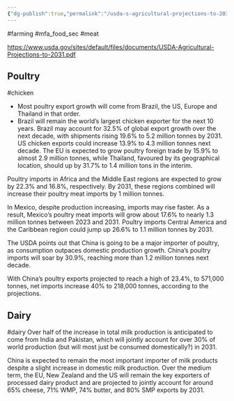 ```yaml
---
{"dg-publish":true,"permalink":"/usda-s-agricultural-projections-to-2031/","created":"2024-04-18T15:45:35.000+01:00","updated":"2025-09-29T00:31:39.759+01:00"}
---
```


#farming #mfa_food_sec #meat 

https://www.usda.gov/sites/default/files/documents/USDA-Agricultural-Projections-to-2031.pdf
## Poultry
#chicken 
- Most poultry export growth will come from Brazil, the US, Europe and Thailand in that order.
- Brazil will remain the world’s largest chicken exporter for the next 10 years. Brazil may account for 32.5% of global export growth over the next decade, with shipments rising 19.6% to 5.2 million tonnes by 2031. US chicken exports could increase 13.9% to 4.3 million tonnes next decade. The EU is expected to grow poultry foreign trade by 15.9% to almost 2.9 million tonnes, while Thailand, favoured by its geographical location, should up by 31.7% to 1.4 million tons in the interim.

Poultry imports in Africa and the Middle East regions are expected to grow by 22.3% and 16.8%, respectively. By 2031, these regions combined will increase their poultry meat imports by 1 million tonnes.

In Mexico, despite production increasing, imports may rise faster. As a result, Mexico’s poultry meat imports will grow about 17.6% to nearly 1.3 million tonnes between 2023 and 2031. Poultry imports Central America and the Caribbean region could jump up 26.6% to 1.1 million tonnes by 2031.

The USDA points out that China is going to be a major importer of poultry, as consumption outpaces domestic production growth. China’s poultry imports will soar by 30.9%, reaching more than 1.2 million tonnes next decade.

With China’s poultry exports projected to reach a high of 23.4%, to 571,000 tonnes, net imports increase 40% to 218,000 tonnes, according to the projections.

## Dairy
#dairy 
Over half of the increase in total milk production is anticipated to come from India and Pakistan, which will jointly account for over 30% of world production (but will most just be consumed domestically?) in 2031. 

China is expected to remain the most important importer of milk products despite a slight increase in domestic milk production. Over the medium term, the EU, New Zealand and the US will remain the key exporters of processed dairy product and are projected to jointly account for around 65% cheese, 71% WMP, 74% butter, and 80% SMP exports by 2031.